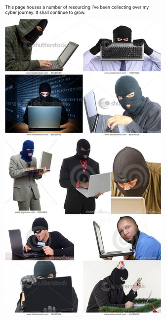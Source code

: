 
This page houses a number of resourcing I’ve been collecting over my cyber journey. It shall continue to grow.

![Hackerman](./_resources/c21.jpg)
